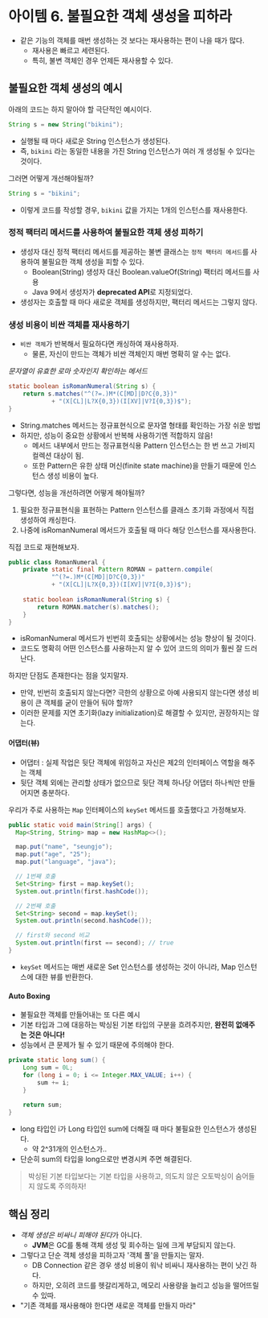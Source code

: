 # 아이템 6. 불필요한 객체 생성을 피하라

- 같은 기능의 객체를 매번 생성하는 것 보다는 재사용하는 편이 나을 때가 많다.
    - 재사용은 빠르고 세련된다.
    - 특히, 불변 객체인 경우 언제든 재사용할 수 있다.

## 불필요한 객체 생성의 예시

아래의 코드는 하지 말아야 할 극단적인 예시이다.

```java
String s = new String("bikini");
```

- 실행될 때 마다 새로운 String 인스턴스가 생성된다.
- 즉, `bikini` 라는 동일한 내용을 가진 String 인스턴스가 여러 개 생성될 수 있다는 것이다.

그러면 어떻게 개선해야될까?

```java
String s = "bikini";
```

- 이렇게 코드를 작성할 경우, `bikini` 값을 가지는 1개의 인스턴스를 재사용한다.

### 정적 팩터리 메서드를 사용하여 불필요한 객체 생성 피하기

- 생성자 대신 정적 팩터리 메서드를 제공하는 불변 클래스는 `정적 팩터리 메서드`를 사용하여 불필요한 객체 생성을 피할 수 있다.
    - Boolean(String) 생성자 대신 Boolean.valueOf(String) 팩터리 메서드를 사용
    - Java 9에서 생성자가 **deprecated API**로 지정되었다.
- 생성자는 호출할 때 마다 새로운 객체를 생성하지만, 팩터리 메서드는 그렇지 않다.

### 생성 비용이 비싼 객체를 재사용하기

- `비싼 객체`가 반복해서 필요하다면 캐싱하여 재사용하자.
    - 물론, 자신이 만드는 객체가 비싼 객체인지 매번 명확히 알 수는 없다.

_문자열이 유효한 로마 숫자인지 확인하는 메서드_

```java
static boolean isRomanNumeral(String s) {
    return s.matches("^(?=.)M*(C[MD]|D?C{0,3})"
            + "(X[CL]|L?X{0,3})(I[XV]|V?I{0,3})$");
}
```

- String.matches 메서드는 정규표현식으로 문자열 형태를 확인하는 가장 쉬운 방법
- 하지만, 성능이 중요한 상황에서 반복해 사용하기엔 적합하지 않음!
  - 메서드 내부에서 만드는 정규표현식용 Pattern 인스턴스는 한 번 쓰고 가비지 컬렉션 대상이 됨.
  - 또한 Pattern은 유한 상태 머신(finite state machine)을 만들기 때문에 인스턴스 생성 비용이 높다.

그렇다면, 성능을 개선하려면 어떻게 해야될까?
1. 필요한 정규표현식을 표현하는 Pattern 인스턴스를 클래스 초기화 과정에서 직접 생성하여 캐싱한다.
2. 나중에 isRomanNumeral 메서드가 호출될 때 마다 해당 인스턴스를 재사용한다.

직접 코드로 재현해보자.

```java
public class RomanNumeral {
    private static final Pattern ROMAN = pattern.compile(
            "^(?=.)M*(C[MD]|D?C{0,3})"
            + "(X[CL]|L?X{0,3})(I[XV]|V?I{0,3})$");
    
    static boolean isRomanNumeral(String s) {
        return ROMAN.matcher(s).matches();
    }
}
```

- isRomanNumeral 메서드가 빈번히 호출되는 상황에서는 성능 향상이 될 것이다.
- 코드도 명확히 어떤 인스턴스를 사용하는지 알 수 있어 코드의 의미가 훨씬 잘 드러난다.

하지만 단점도 존재한다는 점을 잊지말자.
- 만약, 빈번히 호출되지 않는다면? 극한의 상황으로 아예 사용되지 않는다면 생성 비용이 큰 객체를 굳이 만들어 둬야 할까?
- 이러한 문제를 지연 초기화(lazy initialization)로 해결할 수 있지만, 권장하지는 않는다.

#### 어댑터(뷰)

- 어댑터 : 실제 작업은 뒷단 객체에 위임하고 자신은 제2의 인터페이스 역할을 해주는 객체
- 뒷단 객체 외에는 관리할 상태가 없으므로 뒷단 객체 하나당 어댑터 하나씩만 만들어지면 충분하다.

우리가 주로 사용하는 `Map` 인터페이스의 `keySet` 메서드를 호출했다고 가정해보자.

```java
public static void main(String[] args) {
  Map<String, String> map = new HashMap<>();

  map.put("name", "seungjo");
  map.put("age", "25");
  map.put("language", "java");

  // 1번째 호출
  Set<String> first = map.keySet();
  System.out.println(first.hashCode());

  // 2번째 호출
  Set<String> second = map.keySet();
  System.out.println(second.hashCode());

  // first와 second 비교 
  System.out.println(first == second); // true
}

```

- `keySet` 메서드는 매번 새로운 Set 인스턴스를 생성하는 것이 아니라, Map 인스턴스에 대한 뷰를 반환한다.

#### Auto Boxing

- 불필요한 객체를 만들어내는 또 다른 예시
- 기본 타입과 그에 대응하는 박싱된 기본 타입의 구분을 흐려주지만, **완전히 없애주는 것은 아니다!**
- 성능에서 큰 문제가 될 수 있기 때문에 주의해야 한다.

```java
private static long sum() {
    Long sum = 0L;
    for (long i = 0; i <= Integer.MAX_VALUE; i++) {
        sum += i;
    }
    
    return sum;
} 
```

- long 타입인 i가 Long 타입인 sum에 더해질 때 마다 불필요한 인스턴스가 생성된다.
  - 약 2^31개의 인스턴스가..
- 단순히 sum의 타입을 long으로만 변경시켜 주면 해결된다.

> 박싱된 기본 타입보다는 기본 타입을 사용하고, 의도치 않은 오토박싱이 숨어들지 않도록 주의하자!


## 핵심 정리

- *객체 생성은 비싸니 피해야 된다*가 아니다.
  - **JVM**은 GC를 통해 객체 생성 및 회수하는 일에 크게 부담되지 않는다.
- 그렇다고 단순 객체 생성을 피하고자 '객체 풀'을 만들지는 말자.
  - DB Connection 같은 경우 생성 비용이 워낙 비싸니 재사용하는 편이 낫긴 하다.
  - 하지만, 오히려 코드를 헷갈리게하고, 메모리 사용량을 늘리고 성능을 떨어뜨릴 수 있따.
- "기존 객체를 재사용해야 한다면 새로운 객체를 만들지 마라"